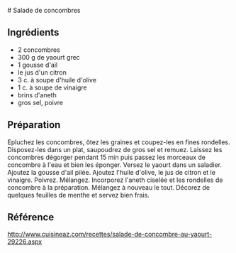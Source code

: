 # Salade de concombres


## Ingrédients

- 2 concombres
- 300 g de yaourt grec
- 1 gousse d'ail
- le jus d'un citron
- 3 c. à soupe d'huile d'olive
- 1 c. à soupe de vinaigre
- brins d'aneth
- gros sel, poivre


## Préparation

Epluchez les concombres, ôtez les graines et coupez-les en fines rondelles.
Disposez-les dans un plat, saupoudrez de gros sel et remuez.
Laissez les concombres dégorger pendant 15 min puis passez les morceaux de concombre à l'eau et bien les éponger.
Versez le yaourt dans un saladier.
Ajoutez la gousse d'ail pilée. Ajoutez l'huile d'olive, le jus de citron et le vinaigre.
Poivrez. Mélangez.
Incorporez l'aneth ciselée et les rondelles de concombre à la préparation. Mélangez à nouveau le tout.
Décorez de quelques feuilles de menthe et servez bien frais.


## Référence

http://www.cuisineaz.com/recettes/salade-de-concombre-au-yaourt-29226.aspx
